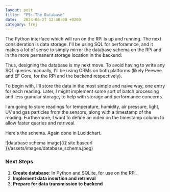 ```yaml
---
layout: post
title:  "F5: The Database"
date:   2024-06-27 12:40:00 +0200
category: frej
---
```


The Python interface which will run on the RPi is up and running. The next consideration is data storage. I'll be using SQL for perforamnce, and it makes a lot of sense to simply mirror the database schema on the RPi and in the more permanent storage location in the backend.

Thus, designing the database is my next move. To avoid having to write any SQL queries manually, I'll be using ORMs on both platforms (likely Peewee and EF Core, for the RPi and the backend respectively). 

To begin with, I'll store the data in the most simple and naive way, one entry for each reading. Later, I might implement some sort of batch processing and less granular storage, to help with storage and performance concerns.

I am going to store readings for temperature, humidity, air pressure, light, UV and gas particles from the sensors, along with a timestamp of the reading. Furthermore, I want to define an index on the timestamp column to allow faster queries and retriveal.

Here's the schema. Again done in Lucidchart.

![database schema image]({{ site.baseurl }}/assets/images/database_schema.jpeg)


### Next Steps
1. **Create database**: In Python and SQLite, for use on the RPi.
2. **Implement data insertion and retrieval**
3. **Prepare for data transmission to backend**
